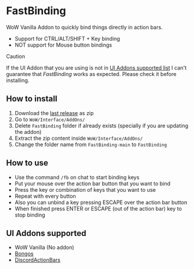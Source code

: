 # FastBinding

WoW Vanilla Addon to quickly bind things directly in action bars.

- Support for CTRL/ALT/SHIFT + Key binding
- NOT support for Mouse button bindings

> [!CAUTION]
> If the UI Addon that you are using is not in [UI Addons supported list](./#ui-addons-supported) I can't guarantee that *FastBinding* works as expected. Please check it before installing.

## How to install

1. Download the [last release](https://github.com/CDNievas/FastBinding/releases/latest) as zip
2. Go to `WoW/Interface/AddOns/`
3. Delete `FastBinding` folder if already exists (specially if you are updating the addon)
4. Extract the zip content inside `WoW/Interface/AddOns/`
5. Change the folder name from `FastBinding-main` to `FastBinding`

## How to use

- Use the command `/fb` on chat to start binding keys
- Put your mouse over the action bar button that you want to bind
- Press the key or combination of keys that you want to use
- Repeat with every button
- Also you can unbind a key pressing ESCAPE over the action bar button
- When finished press ENTER or ESCAPE (out of the action bar) key to stop binding

## UI Addons supported

- WoW Vanilla (No addon)
- [Bongos](https://github.com/mrrosh/Bongos)
- [DiscordActionBars](https://github.com/UndercityAddons-Vanilla/DiscordActionBars)
